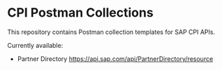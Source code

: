 # CPI Postman Collections

This repository contains Postman collection templates for SAP CPI APIs.

Currently available:

* Partner Directory
<https://api.sap.com/api/PartnerDirectory/resource>
